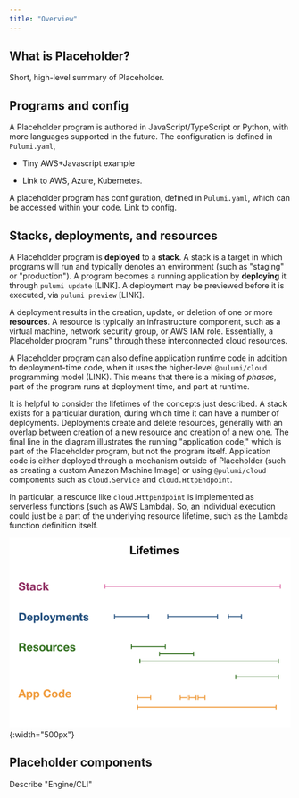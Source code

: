 ```yaml
---
title: "Overview"
---
```


<!-- Convention for the Concepts section: 
Since the name of the OSS project is not yet defined, use "Placeholder" (with capital P) where currently the word "Pulumi" would be used.

To find-and-replace later:
- Replace lowercase "pulumi" with new CLI name
- Replace Placeholder with new product name
- Replace Pulumi.yaml with new filename

The term "Pulumi Enterprise" is used for the Service+PPC, currently hosted at beta.pulumi.com
-->

## What is Placeholder?

Short, high-level summary of Placeholder.

## Programs and config

A Placeholder program is authored in JavaScript/TypeScript or Python, with more languages supported in the future. The configuration is defined in `Pulumi.yaml`, 

- Tiny AWS+Javascript example

- Link to AWS, Azure, Kubernetes.

A placeholder program has configuration, defined in `Pulumi.yaml`, which can be accessed within your code. Link to config.

## Stacks, deployments, and resources

A Placeholder program is **deployed** to a **stack**. A stack is a target in which programs will run and typically denotes an environment (such as "staging" or "production"). A program becomes a running application by **deploying** it through `pulumi update` [LINK]. A deployment may be previewed before it is executed, via `pulumi preview` [LINK].

A deployment results in the creation, update, or deletion of one or more **resources**. A resource is typically an infrastructure component, such as a virtual machine, network security group, or AWS IAM role. Essentially, a Placeholder program "runs" through these interconnected cloud resources. 

A Placeholder program can also define application runtime code in addition to deployment-time code, when it uses the  higher-level `@pulumi/cloud` programming model (LINK). This means that there is a mixing of *phases*, part of the program runs at deployment time, and part at runtime.

It is helpful to consider the lifetimes of the concepts just described. A stack exists for a particular duration, during which time it can have a number of deployments. Deployments create and delete resources, generally with an overlap between creation of a new resource and creation of a new one. The final line in the diagram illustrates the running "application code," which is part of the Placeholder program, but not the program itself. Application code is either deployed through a mechanism outside of Placeholder (such as creating a custom Amazon Machine Image) or using  `@pulumi/cloud` components such as `cloud.Service` and `cloud.HttpEndpoint`. 

In particular, a resource like `cloud.HttpEndpoint` is implemented as serverless functions (such as AWS Lambda). So, an individual execution could just be a part of the underlying resource lifetime, such as the Lambda function definition itself.

![Object Lifetimes](../images/concepts/object-lifetimes-diagram.png){:width="500px"}

## Placeholder components

Describe "Engine/CLI" 

